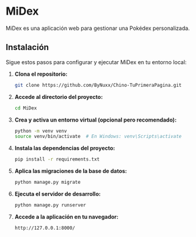 # MiDex

MiDex es una aplicación web para gestionar una Pokédex personalizada.

## Instalación

Sigue estos pasos para configurar y ejecutar MiDex en tu entorno local:

1. **Clona el repositorio:**
    ```bash
    git clone https://github.com/ByNuxx/Chino-TuPrimeraPagina.git
    ```

2. **Accede al directorio del proyecto:**
    ```bash
    cd MiDex
    ```

3. **Crea y activa un entorno virtual (opcional pero recomendado):**
    ```bash
    python -m venv venv
    source venv/bin/activate  # En Windows: venv\Scripts\activate
    ```

4. **Instala las dependencias del proyecto:**
    ```bash
    pip install -r requirements.txt
    ```

5. **Aplica las migraciones de la base de datos:**
    ```bash
    python manage.py migrate
    ```

6. **Ejecuta el servidor de desarrollo:**
    ```bash
    python manage.py runserver
    ```

7. **Accede a la aplicación en tu navegador:**
    ```
    http://127.0.0.1:8000/
    ```
